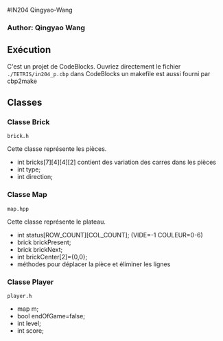 #IN204 Qingyao-Wang

### Author: Qingyao Wang
## Exécution
C'est un projet de CodeBlocks.
Ouvriez directement le fichier ```./TETRIS/in204_p.cbp``` dans CodeBlocks
un makefile est aussi fourni par cbp2make

## Classes
### Classe Brick
    brick.h
Cette classe représente les pièces.

-  int bricks[7][4][4][2] contient des variation des carres dans les pièces
- int type;
- int direction;

### Classe Map
    map.hpp
Cette classe représente le plateau.

- int status[ROW_COUNT][COL_COUNT]; (VIDE=-1 COULEUR=0-6)
- brick brickPresent;
- brick brickNext;
- int brickCenter[2]={0,0};
- méthodes pour déplacer la pièce et éliminer les lignes

### Classe Player
    player.h
- map m;
- bool endOfGame=false;
- int level;
- int score;

